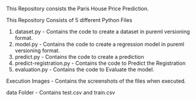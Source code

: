 This Repository consists the Paris House Price Prediction.

This Repository Consists of 5 different Python Files

1. dataset.py  - Contains the code to create a dataset in pureml versioning format.
2. model.py    - Contains the code to create a regression model in pureml versioning format.
3. predict.py  - Contains the code to create a prediction 
4. predict-registration.py - Contains the code to Predict the Registration
5. evaluation.py  - Contains the code to Evaluate the model.

Execution Images - Contains the screenshots of the files when executed.

data Folder - Contains  test.csv and train.csv
